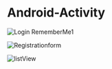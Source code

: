 # Android-Activity

![Login RememberMe1](https://user-images.githubusercontent.com/53489451/127898365-9d018400-a5f7-4893-8ab9-d4c4e57a110f.jpg)

![Registrationform](https://user-images.githubusercontent.com/53489451/127898398-4d5697ed-96a3-4bf8-ba22-7e7734513733.png)

![listView](https://user-images.githubusercontent.com/53489451/127898480-6031b04a-095b-4ddc-9f8d-59be611c6a26.png)
